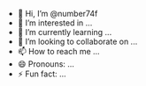 - 👋 Hi, I’m @number74f
- 👀 I’m interested in ...
- 🌱 I’m currently learning ...
- 💞️ I’m looking to collaborate on ...
- 📫 How to reach me ...
- 😄 Pronouns: ...
- ⚡ Fun fact: ...

<!---
number74f/number74f is a ✨ special ✨ repository because its `README.md` (this file) appears on your GitHub profile.
You can click the Preview link to take a look at your changes.
--->
